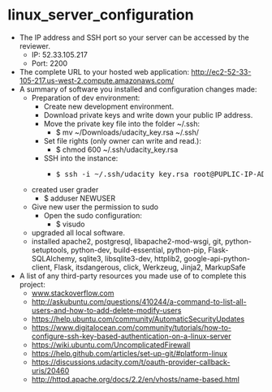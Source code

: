 # linux_server_configuration
* The IP address and SSH port so your server can be accessed by the reviewer.
	* IP: 52.33.105.217 
	* Port: 2200
* The complete URL to your hosted web application: http://ec2-52-33-105-217.us-west-2.compute.amazonaws.com/
* A summary of software you installed and configuration changes made:
	* Preparation of dev environment:
		* Create new development environment.
		* Download private keys and write down your public IP address.
		* Move the private key file into the folder ~/.ssh:
			* $ mv ~/Downloads/udacity_key.rsa ~/.ssh/
		* Set file rights (only owner can write and read.):
			* $ chmod 600 ~/.ssh/udacity_key.rsa
		* SSH into the instance:
			* <pre>$ ssh -i ~/.ssh/udacity_key.rsa root@PUPLIC-IP-ADDRESS
	* created user grader
		* $ adduser NEWUSER
	* Give new user the permission to sudo
		* Open the sudo configuration:
			* $ visudo
	* upgraded all local software.
	* installed apache2, postgresql, libapache2-mod-wsgi, git, python-setuptools, python-dev, build-essential, python-pip, Flask-SQLAlchemy, sqlite3, libsqlite3-dev, httplib2, google-api-python-client, Flask, itsdangerous, click, Werkzeug, Jinja2, MarkupSafe
* A list of any third-party resources you made use of to complete this project:
	* www.stackoverflow.com
	* http://askubuntu.com/questions/410244/a-command-to-list-all-users-and-how-to-add-delete-modify-users
	* https://help.ubuntu.com/community/AutomaticSecurityUpdates
	* https://www.digitalocean.com/community/tutorials/how-to-configure-ssh-key-based-authentication-on-a-linux-server
	* https://wiki.ubuntu.com/UncomplicatedFirewall
	* https://help.github.com/articles/set-up-git/#platform-linux
	* https://discussions.udacity.com/t/oauth-provider-callback-uris/20460
	* http://httpd.apache.org/docs/2.2/en/vhosts/name-based.html
